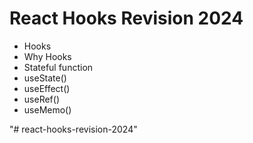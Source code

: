 # React Hooks Revision 2024

- Hooks
- Why Hooks
- Stateful function
- useState()
- useEffect()
- useRef()
- useMemo()

"# react-hooks-revision-2024"
